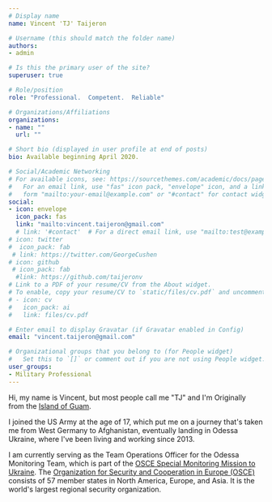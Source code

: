 ```yaml
---
# Display name
name: Vincent 'TJ' Taijeron

# Username (this should match the folder name)
authors:
- admin

# Is this the primary user of the site?
superuser: true

# Role/position
role: "Professional.  Competent.  Reliable"

# Organizations/Affiliations
organizations:
- name: ""
  url: ""

# Short bio (displayed in user profile at end of posts)
bio: Available beginning April 2020.

# Social/Academic Networking
# For available icons, see: https://sourcethemes.com/academic/docs/page-builder/#icons
#   For an email link, use "fas" icon pack, "envelope" icon, and a link in the
#   form "mailto:your-email@example.com" or "#contact" for contact widget.
social:
- icon: envelope
  icon_pack: fas
  link: "mailto:vincent.taijeron@gmail.com"
  # link: '#contact'  # For a direct email link, use "mailto:test@example.org".
# icon: twitter
#  icon_pack: fab
 # link: https://twitter.com/GeorgeCushen
# icon: github
 # icon_pack: fab
  #link: https://github.com/taijeronv
# Link to a PDF of your resume/CV from the About widget.
# To enable, copy your resume/CV to `static/files/cv.pdf` and uncomment the lines below.
# - icon: cv
#   icon_pack: ai
#   link: files/cv.pdf

# Enter email to display Gravatar (if Gravatar enabled in Config)
email: "vincent.taijeron@gmail.com"

# Organizational groups that you belong to (for People widget)
#   Set this to `[]` or comment out if you are not using People widget.
user_groups:
- Military Professional
---
```

Hi, my name is Vincent, but most people call me "TJ" and I'm Originally from the [Island of Guam](https://en.wikipedia.org/wiki/Guam).  

I joined the US Army at the age of 17, which put me on a journey that's taken me from West Germany to Afghanistan, eventually landing in Odessa Ukraine, where I've been living and working since 2013. 

I am currently serving as the Team Operations Officer for the Odessa Monitoring Team, which is part of the [OSCE Special Monitoring Mission to Ukraine](https://www.osce.org/special-monitoring-mission-to-ukraine). The [Organization for Security and Cooperation in Europe (OSCE)](https://www.osce.org/whatistheosce/factsheet) consists of 57 member states in North America, Europe, and Asia. It is the world's largest regional security organization.